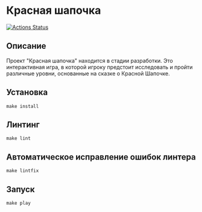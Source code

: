 # Красная шапочка
[![Actions Status](https://https://github.com/Sergunkit/red-hat/actions/workflows/hexlers.yml/badge.svg)](https://github.com/Sergunkit/red-hat/actions)


## Описание
Проект "Красная шапочка" находится в стадии разработки. Это интерактивная игра, в которой игроку предстоит исследовать и пройти различные уровни, основанные на сказке о Красной Шапочке.

## Установка

`make install`

## Линтинг

`make lint`

## Автоматическое исправление ошибок линтера

`make lintfix`

## Запуск

`make play`